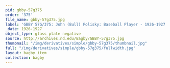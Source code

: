 ```yaml
---
pid: gbby-57g375
order: '375'
file_name: gbby-57g375.jpg
label: 'GBBY 57G/375: John (Bull) Polisky: Baseball Player - 1926-1927'
_date: 1926-1927
object_type: glass plate negative
source: http://archives.nd.edu/Bagby/GBBY-57g375.jpg
thumbnail: "/img/derivatives/simple/gbby-57g375/thumbnail.jpg"
full: "/img/derivatives/simple/gbby-57g375/fullwidth.jpg"
layout: bagby_item
collection: bagby
---
```

